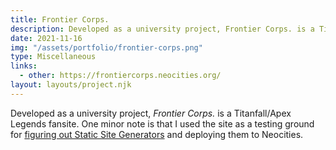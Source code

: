 ```yaml
---
title: Frontier Corps.
description: Developed as a university project, Frontier Corps. is a Titanfall/Apex Legends fansite.
date: 2021-11-16
img: "/assets/portfolio/frontier-corps.png"
type: Miscellaneous
links:
  - other: https://frontiercorps.neocities.org/
layout: layouts/project.njk
---
```


Developed as a university project, _Frontier Corps._ is a Titanfall/Apex Legends fansite. One minor note is that I used the site as a testing ground for [figuring out Static Site Generators](/blog/streamlining-web-development/) and deploying them to Neocities.
